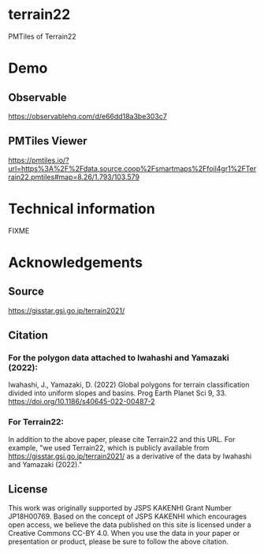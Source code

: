 # terrain22
PMTiles of Terrain22

# Demo
## Observable
https://observablehq.com/d/e66dd18a3be303c7

## PMTiles Viewer
https://pmtiles.io/?url=https%3A%2F%2Fdata.source.coop%2Fsmartmaps%2Ffoil4gr1%2FTerrain22.pmtiles#map=8.26/1.793/103.579

# Technical information
FIXME

# Acknowledgements
## Source
https://gisstar.gsi.go.jp/terrain2021/

## Citation
### For the polygon data attached to Iwahashi and Yamazaki (2022):
Iwahashi, J., Yamazaki, D. (2022) Global polygons for terrain classification divided into uniform slopes and basins. Prog Earth Planet Sci 9, 33. https://doi.org/10.1186/s40645-022-00487-2

### For Terrain22:
In addition to the above paper, please cite Terrain22 and this URL. For example, "we used Terrain22, which is publicly available from https://gisstar.gsi.go.jp/terrain2021/ as a derivative of the data by Iwahashi and Yamazaki (2022)."

## License
This work was originally supported by JSPS KAKENHI Grant Number JP18H00769.
Based on the concept of JSPS KAKENHI which encourages open access, we believe the data published on this site is licensed under a Creative Commons CC-BY 4.0.
When you use the data in your paper or presentation or product, please be sure to follow the above citation.
